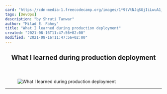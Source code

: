 ```yaml
---
card: "https://cdn-media-1.freecodecamp.org/images/1*9tVtNJqSGjIiLwuA1_oelw.jpeg"
tags: [DevOps]
description: "by Shruti Tanwar"
author: "Milad E. Fahmy"
title: "What I learned during production deployment"
created: "2021-08-16T11:47:56+02:00"
modified: "2021-08-16T11:47:56+02:00"
---
```

<div class="site-wrapper">
<main id="site-main" class="site-main outer">
<div class="inner">
<article class="post-full post tag-devops tag-computer-science tag-technology tag-deployment tag-programming ">
<header class="post-full-header">
<h1 class="post-full-title">What I learned during production deployment</h1>
</header>
<figure class="post-full-image">
<picture>
<source media="(max-width: 700px)" sizes="1px" srcset="data:image/gif;base64,R0lGODlhAQABAIAAAAAAAP///yH5BAEAAAAALAAAAAABAAEAAAIBRAA7 1w">
<source media="(min-width: 701px)" sizes="(max-width: 800px) 400px,
(max-width: 1170px) 700px,
1400px" srcset="https://cdn-media-1.freecodecamp.org/images/1*9tVtNJqSGjIiLwuA1_oelw.jpeg 300w,
https://cdn-media-1.freecodecamp.org/images/1*9tVtNJqSGjIiLwuA1_oelw.jpeg 600w,
https://cdn-media-1.freecodecamp.org/images/1*9tVtNJqSGjIiLwuA1_oelw.jpeg 1000w,
https://cdn-media-1.freecodecamp.org/images/1*9tVtNJqSGjIiLwuA1_oelw.jpeg 2000w">
<img onerror="this.style.display='none'" src="https://cdn-media-1.freecodecamp.org/images/1*9tVtNJqSGjIiLwuA1_oelw.jpeg" alt="What I learned during production deployment">
</picture>
</figure>
<section class="post-full-content">
<div class="post-content medium-migrated-article">
</div>
<hr>
</section>
</article>
</div>
</main>
</div>
<!-- Google Tag Manager (noscript) -->
<!-- End Google Tag Manager (noscript) -->
